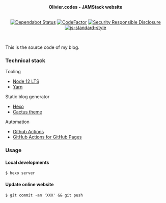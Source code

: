 <div align="center">
<b>Olivier.codes - JAMStack website</b>
</div>

<br />

<div align="center">

[![Dependabot Status](https://api.dependabot.com/badges/status?host=github&repo=olivierloverde/olivier.codes)](https://dependabot.com)
[![CodeFactor](https://www.codefactor.io/repository/github/olivierloverde/olivier.codes/badge)](https://www.codefactor.io/repository/github/olivierloverde/olivier.codes)
[![Security Responsible Disclosure](https://img.shields.io/badge/Security-Responsible%20Disclosure-yellow.svg)](https://github.com/nodejs/security-wg/blob/master/processes/responsible_disclosure_template.md)
[![js-standard-style](https://img.shields.io/badge/code%20style-standard-brightgreen.svg?style=flat)](http://standardjs.com/)

</div>

<br />

This is the source code of my blog.

### Technical stack
Tooling
- [Node 12 LTS](https://nodejs.org/)
- [Yarn](https://yarnpkg.com/)

Static blog generator
- [Hexo](https://hexo.io/)
- [Cactus theme](https://github.com/probberechts/hexo-theme-cactus)

Automation
- [Github Actions](https://github.com/features/actions])
- [GitHub Actions for GitHub Pages](https://github.com/peaceiris/actions-gh-pages)

### Usage
#### Local developments
```
$ hexo server
```

#### Update online website 
```
$ git commit -am 'XXX' && git push
```